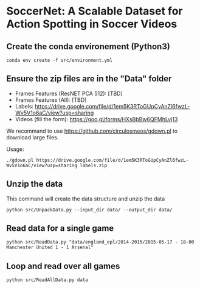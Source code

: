 # SoccerNet: A Scalable Dataset for Action Spotting in Soccer Videos



## Create the conda environement (Python3)
`conda env create -f src/environment.yml`

## Ensure the zip files are in the "Data" folder
- Frames Features (ResNET PCA 512): [TBD]
- Frames Features (All): [TBD]
- Labels: https://drive.google.com/file/d/1em5K3RToGUpCyAnZl6fwzL-Wv5V1o6aC/view?usp=sharing
- Videos (fill the form): https://goo.gl/forms/HXsBbBw6QFMhLvj13

We recommand to use https://github.com/circulosmeos/gdown.pl to download large files.

Usage:

`./gdown.pl https://drive.google.com/file/d/1em5K3RToGUpCyAnZl6fwzL-Wv5V1o6aC/view?usp=sharing labels.zip`

## Unzip the data
This command will create the data structure and unzip the data

`python src/UnpackData.py --input_dir data/ --output_dir data/`

## Read data for a single game
`python src/ReadData.py "data/england_epl/2014-2015/2015-05-17 - 18-00 Manchester United 1 - 1 Arsenal"`

## Loop and read over all games
`python src/ReadAllData.py data`
